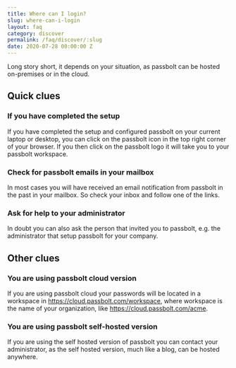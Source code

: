 ```yaml
---
title: Where can I login? 
slug: where-can-i-login
layout: faq
category: discover
permalink: /faq/discover/:slug
date: 2020-07-28 00:00:00 Z
---
```


Long story short, it depends on your situation, as passbolt can be hosted
on-premises or in the cloud.

## Quick clues
### If you have completed the setup
If you have completed the setup and configured passbolt on your current laptop or desktop,
you can click on the passbolt icon in the top right corner of your browser. If you
then click on the passbolt logo it will take you to your passbolt workspace.

### Check for passbolt emails in your mailbox
In most cases you will have received an email notification from passbolt in the past
in your mailbox. So check your inbox and follow one of the links.

### Ask for help to your administrator
In doubt you can also ask the person that invited you to passbolt, e.g. the administrator
that setup passbolt for your company.

## Other clues
### You are using passbolt cloud version
If you are using passbolt cloud your passwords will be located
in a workspace in https://cloud.passbolt.com/workspace, where
workspace is the name of your organization, like https://cloud.passbolt.com/acme.

### You are using passbolt self-hosted version
If you are using the self hosted version of passbolt you can contact your administrator,
as the self hosted version, much like a blog, can be hosted anywhere.

